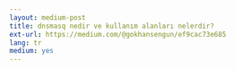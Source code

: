 ```yaml
---
layout: medium-post
title: dnsmasq nedir ve kullanım alanları nelerdir?
ext-url: https://medium.com/@gokhansengun/ef9cac73e685
lang: tr
medium: yes 
---
```

